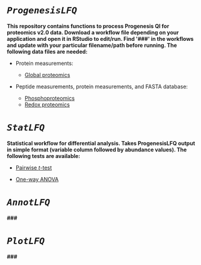 # *`ProgenesisLFQ`*

**This repository contains functions to process Progenesis QI for proteomics v2.0 data. Download a workflow file depending on your application and open it in RStudio to edit/run. Find '###' in the workflows and update with your particular filename/path before running. The following data files are needed:**
* Protein measurements:
  + [Global proteomics](https://raw.githubusercontent.com/hickslab/ProgenesisLFQ/master/workflow/ProgenesisLFQ_Global_Workflow.R)
  
* Peptide measurements, protein measurements, and FASTA database:
  + [Phosphoproteomics](https://raw.githubusercontent.com/hickslab/ProgenesisLFQ/master/workflow/ProgenesisLFQ_Phospho_Workflow.R)
  + [Redox proteomics](https://raw.githubusercontent.com/hickslab/ProgenesisLFQ/master/workflow/ProgenesisLFQ_Redox_Workflow.R)


# *`StatLFQ`*

**Statistical workflow for differential analysis. Takes ProgenesisLFQ output in simple format (variable column followed by abundance values). The following tests are available:**
* [Pairwise *t*-test](###)
  
* [One-way ANOVA](###)


# *`AnnotLFQ`*

**###**


# *`PlotLFQ`*

**###**